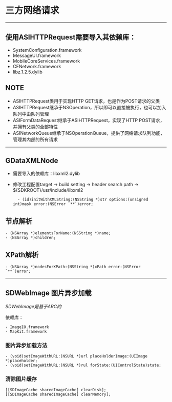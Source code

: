 # 三方网络请求

- - -

## 使用ASIHTTPRequest需要导入其依赖库：

- SystemConfiguration.framework
- MessageUI.framework
- MobileCoreServices.framework
- CFNetwork.framework
- libz.1.2.5.dylib

## NOTE
- ASIHTTPRequest类用于实现HTTP GET请求，也是作为POST请求的父类
- ASIHTTPRequest继承于NSOperation，所以即可以直接被执行，也可以加入队列中由队列管理
- ASIFormDataRequest继承于ASIHTTPRequest，实现了HTTP POST请求，并拥有父类的全部特性
- ASINetworkQueue继承于NSOperationQueue，提供了网络请求队列功能，管理其内部的所有请求

- - -

##  GDataXMLNode

- 需要导入的依赖库：libxml2.dylib
- 修改工程配置target -> build setting -> header search path -> ${SDKROOT}/usr/include/libxml2

		- (id)initWithXMLString:(NSString *)str options:(unsigned int)mask error:(NSError `**`)error;

## 节点解析

	- (NSArray *)elementsForName:(NSString *)name;
	- (NSArray *)children;

## XPath解析

	- (NSArray *)nodesForXPath:(NSString *)xPath error:(NSError `**`)error;

- - - 

## SDWebImage 图片异步加载

*SDWebImage是基于ARC的*

依赖库：

	- ImageIO.framework
	- MapKit.framework

### 图片异步加载方法

	- (void)setImageWithURL:(NSURL *)url placeHolderImage:(UIImage *)placeholder;
	- (void)setImageWithURL:(NSURL *)rul forState:(UIControlState)state;

### 清除图片缓存

    [[SDImageCache sharedImageCache] clearDisk];
    [[SDImageCache sharedImageCache] clearMemory];